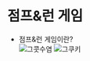 점프&런 게임
=======================
* 점프&런 게임이란?  
![그콧수염](https://github.com/isp829/HU/blob/master/images/thatmustache.jpg) 
![그쿠키](https://github.com/isp829/HU/blob/master/images/thatcookie.jpg)

    
